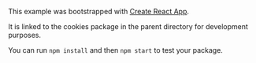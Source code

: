 This example was bootstrapped with [Create React App](https://github.com/facebook/create-react-app).

It is linked to the cookies package in the parent directory for development purposes.

You can run `npm install` and then `npm start` to test your package.
